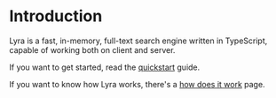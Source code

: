 # Introduction

Lyra is a fast, in-memory, full-text search engine written in TypeScript, capable of working both on client and server.

If you want to get started, read the [quickstart](/guide/getting-started) guide.

If you want to know how Lyra works, there's a [how does it work](/guide/how-does-it-work) page.